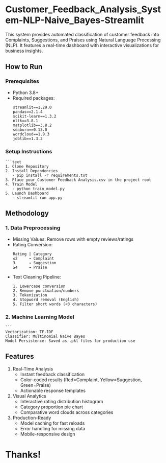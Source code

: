 # Customer_Feedback_Analysis_System-NLP-Naive_Bayes-Streamlit
This system provides automated classification of customer feedback into Complaints, Suggestions, and Praises using Natural Language Processing (NLP). It features a real-time dashboard with interactive visualizations for business insights.
## How to Run

### Prerequisites
- Python 3.8+
- Required packages:
  ```text
  streamlit==1.29.0
  pandas==2.1.4
  scikit-learn==1.3.2
  nltk==3.8.1
  matplotlib==3.8.2
  seaborn==0.13.0
  wordcloud==1.9.3
  joblib==1.3.2

### Setup Instructions
    
    ```text
    1. Clone Repository
    2. Install Dependencies
       - pip install -r requirements.txt
    3. Place your Customer Feedback Analysis.csv in the project root
    4. Train Model
       - python train_model.py
    5. Launch Dashboard
       - streamlit run app.py

## Methodology
### 1. Data Preprocessing
- Missing Values: Remove rows with empty reviews/ratings
- Rating Conversion:
    ```text
    Rating | Category
    ≤2     → Complaint
    3      → Suggestion
    ≥4     → Praise
    
- Text Cleaning Pipeline:
    ```
    1. Lowercase conversion
    2. Remove punctuation/numbers
    3. Tokenization
    4. Stopword removal (English)
    5. Filter short words (<3 characters)

### 2. Machine Learning Model
    ```
    Vectorization: TF-IDF
    Classifier: Multinomial Naive Bayes
    Model Persistence: Saved as .pkl files for production use

## Features
1. Real-Time Analysis
   - Instant feedback classification
   - Color-coded results (Red=Complaint, Yellow=Suggestion, Green=Praise)
   - Actionable response templates
2. Visual Analytics
   - Interactive rating distribution histogram
   - Category proportion pie chart
   - Comparative word clouds across categories
3. Production-Ready
   - Model caching for fast reloads
   - Error handling for missing data
   - Mobile-responsive design

# Thanks!
